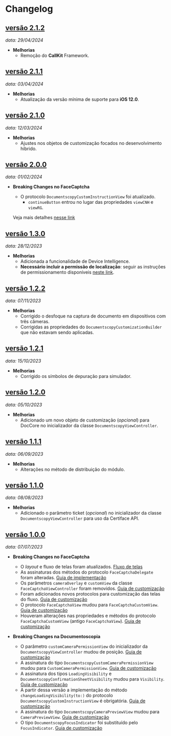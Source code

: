 # Changelog

## [versão 2.1.2](https://github.com/oititec/ios-modules-2d/releases/tag/2.1.2)
_data: 29/04/2024_

- **Melhorias**
    - Remoção do **CallKit** Framework.

## [versão 2.1.1](https://github.com/oititec/ios-modules-2d/releases/tag/2.1.1)
_data: 03/04/2024_

- **Melhorias**
    - Atualização da versão mínima de suporte para **iOS 12.0**.

## [versão 2.1.0](https://github.com/oititec/ios-modules-2d/releases/tag/2.1.0)
_data: 12/03/2024_

- **Melhorias**
    - Ajustes nos objetos de customização focados no desenvolvimento híbrido.

## [versão 2.0.0](https://github.com/oititec/ios-modules-2d/releases/tag/2.0.0)
_data: 01/02/2024_

- **Breaking Changes no FaceCaptcha**
    - O protocolo `DocumentscopyCustomInstructionView` foi atualizado. 
      - `continueButton` entrou no lugar das propriedades `viewCNH` e `viewRG`.
  
    Veja mais detalhes [nesse link](https://devcenter.certiface.io/docs/customizacao-doccore-ios#1-tela-inicial)

## [versão 1.3.0](https://github.com/oititec/ios-modules-2d/releases/tag/1.3.0)
_data: 28/12/2023_

- **Melhorias**
    - Adicionada a funcionalidade de Device Intelligence.
    - **Necessário incluir a permissão de localização**: seguir as instruções de permissionamento disponíveis [neste link](https://devcenter.certiface.io/docs/guia-de-instalacao-ios#permiss%C3%B5es-de-acesso).

## [versão 1.2.2](https://github.com/oititec/ios-modules-2d/releases/tag/1.2.2)
_data: 07/11/2023_

- **Melhorias**
    - Corrigido o desfoque na captura de documento em dispositivos com três câmeras.
    - Corrigidas as propriedades do `DocumentscopyCustomizationBuilder` que não estavam sendo aplicadas.

## [versão 1.2.1](https://github.com/oititec/ios-modules-2d/releases/tag/1.2.1)
_data: 15/10/2023_

- **Melhorias**
    - Corrigido os símbolos de depuração para simulador.

## [versão 1.2.0](https://github.com/oititec/ios-modules-2d/releases/tag/1.2.0)
_data: 05/10/2023_

- **Melhorias**
    - Adicionado um novo objeto de customização (_opcional_) para DocCore no inicializador da classe `DocumentscopyViewController`.

## [versão 1.1.1](https://github.com/oititec/ios-modules-2d/releases/tag/1.1.1)
_data: 06/09/2023_

- **Melhorias**
    - Alterações no método de distribuição do módulo.

## [versão 1.1.0](https://github.com/oititec/ios-modules-2d/releases/tag/1.1.0)
_data: 08/08/2023_

- **Melhorias**
    - Adicionado o parâmetro ticket (_opcional_) no inicializador da classe `DocumentscopyViewController` para uso da Certiface API.

## [versão 1.0.0](https://github.com/oititec/ios-modules-2d/releases/tag/1.0.0)
_data: 07/07/2023_

- **Breaking Changes no FaceCaptcha**
    - O *layout* e fluxo de telas foram atualizados. [Fluxo de telas](../../FaceCaptcha/FaceCaptcha-ScreensFlow.md)
    - As assinaturas dos métodos do protocolo `FaceCaptchaDelegate` foram alteradas. [Guia de implementação](../../FaceCaptcha/FaceCaptcha-Implementation.md)
    - Os parâmetros `cameraOverlay` e `customView` da classe `FaceCaptchaViewController` foram removidos. [Guia de customização](../../FaceCaptcha/FaceCaptcha-Customization.md)
    - Foram adicionados novos protocolos para customização das telas do fluxo. [Guia de customização](../../FaceCaptcha/FaceCaptcha-Customization.md)
    - O protocolo `FaceCaptchaView` mudou para `FaceCaptchaCustomView`. [Guia de customização](../../FaceCaptcha/FaceCaptcha-Customization.md)
    - Houveram alterações nas propriedades e métodos do protocolo `FaceCaptchaCustomView` (antigo `FaceCaptchaView`). [Guia de customização](../../FaceCaptcha/FaceCaptcha-Customization.md)

- **Breaking Changes na Documentoscopia**
    - O parâmetro `customCameraPermissionView` do inicializador da `DocumentscopyViewController` mudou de posição. [Guia de customização](../../Documentscopy/Documentscopy-Customization.md)
    - A assinatura do tipo ``DocumentscopyCustomCameraPermissionView`` mudou para ``CustomCameraPermissionView``. [Guia de customização](../../Documentscopy/Documentscopy-Customization.md)
    - A assinatura dos tipos ``LoadingVisibility`` e ``DocumentscopyConfirmationSheetVisibility`` mudou para ``Visibility``. [Guia de customização](../../Documentscopy/Documentscopy-Customization.md)
    - A partir dessa versão a implementação do método `changeLoadingVisibility(to:)` do protocolo ``DocumentscopyCustomInstructionView`` é obrigatória. [Guia de customização](../../Documentscopy/Documentscopy-Customization.md)
    - A assinatura do tipo ``DocumentscopyCameraPreviewView`` mudou para ``CameraPreviewView``. [Guia de customização](../../Documentscopy/Documentscopy-Customization.md)
    - O tipo ``DocumentscopyFocusIndicator`` foi substituído pelo ``FocusIndicator``. [Guia de customização](../../Documentscopy/Documentscopy-Customization.md)
